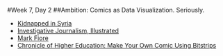 #Week 7, Day 2
##Ambition: Comics as Data Visualization. Seriously.

- [Kidnapped in Syria](http://narrative.ly/meet-the-press/kidnapped-in-syria/)
- [Investigative Journalism, Illustrated](http://www.propublica.org/article/investigative-journalism-illustrated-a-qa-with-level-14-creators)
- [Mark Fiore](https://www.markfiore.com/)
- [Chronicle of Higher Education: Make Your Own Comic Using Bitstrips](http://chronicle.com/blogs/profhacker/make-your-own-comic-strip-using-bitstrips-for-projects-or-assignments/51571)

